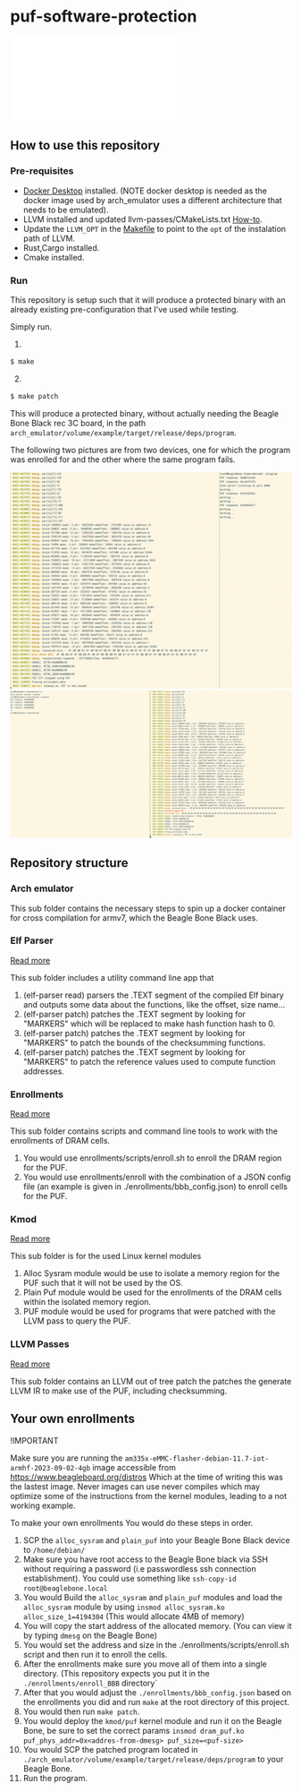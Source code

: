 # puf-software-protection

![](./puf-scheme.pdf)

## How to use this repository

### Pre-requisites
- [Docker Desktop](https://www.docker.com/products/docker-desktop/) installed. (NOTE docker desktop is needed as the docker image used by arch_emulator uses a different architecture that needs to be emulated).
- LLVM installed and updated llvm-passes/CMakeLists.txt [How-to](./llvm-passes/README.md).
- Update the `LLVM_OPT` in the [Makefile](./Makefile) to point to the `opt` of the instalation path of LLVM.
- Rust,Cargo installed.
- Cmake installed.

### Run

This repository is setup such that it will produce a protected binary with an already existing pre-configuration that I've used
while testing.

Simply run.

1.
```bash
$ make
```

2.
```bash
$ make patch
```

This will produce a protected binary, without actually needing the Beagle Bone Black rec 3C board, in the path `arch_emulator/volume/example/target/release/deps/program`.

The following two pictures are from two devices, one for which the program was enrolled for and the other where the same program fails.

![](./example.png "PUF example")
![](./example2.png "PUF example")


## Repository structure

### Arch emulator
This sub folder contains the necessary steps to spin up a docker container for cross compilation for armv7, which the Beagle Bone Black uses.

### Elf Parser
[Read more](./elf-parser/README.md)

This sub folder includes a utility command line app that

1. (elf-parser read) parsers the .TEXT segment of the compiled Elf binary and outputs some data about the functions, like the offset, size name...
2. (elf-parser patch) patches the .TEXT segment by looking for "MARKERS" which will be replaced to make hash function hash to 0.
3. (elf-parser patch) patches the .TEXT segment by looking for "MARKERS" to patch the bounds of the checksumming functions.
3. (elf-parser patch) patches the .TEXT segment by looking for "MARKERS" to patch the reference values used to compute function addresses.

### Enrollments
[Read more](./enrollments/README.md)

This sub folder contains scripts and command line tools to work with the enrollments of DRAM cells.

1. You would use enrollments/scripts/enroll.sh to enroll the DRAM region for the PUF.
2. You would use enrollments/enroll with the combination of a JSON config file (an example is given in ./enrollments/bbb_config.json) to enroll cells for the PUF.

### Kmod
[Read more](./kmod/README.md)

This sub folder is for the used Linux kernel modules

1. Alloc Sysram module would be use to isolate a memory region for the PUF such that it will not be used by the OS.
2. Plain Puf module would be used for the enrollments of the DRAM cells within the isolated memory region.
3. PUF module would be used for programs that were patched with the LLVM pass to query the PUF.

### LLVM Passes
[Read more](./llvm-passes/README.md)

This sub folder contains an LLVM out of tree patch the patches the generate LLVM IR to make use of the PUF, including checksumming.

## Your own enrollments
!IMPORTANT

Make sure you are running the `am335x-eMMC-flasher-debian-11.7-iot-armhf-2023-09-02-4gb` image accessible from https://www.beagleboard.org/distros
Which at the time of writing this was the lastest image. Never images can use never compiles which may optimize some of the instructions from the kernel modules, leading
to a not working example.

To make your own enrollments You would do these steps in order.

1. SCP the `alloc_sysram` and `plain_puf` into your Beagle Bone Black device to `/home/debian/`
2. Make sure you have root access to the Beagle Bone black via SSH without requiring a password (i.e passwordless ssh connection establishment). You could use something like `ssh-copy-id root@beaglebone.local`
3. You would Build the `alloc_sysram` and `plain_puf` modules and load the `alloc_sysram` module by using `insmod alloc_sysram.ko alloc_size_1=4194304` (This would allocate 4MB of memory)
4. You will copy the start address of the allocated memory. (You can view it by typing `dmesg` on the Beagle Bone)
5. You would set the address and size in the ./enrollments/scripts/enroll.sh script and then run it to enroll the cells.
5. After the enrollments make sure you move all of them into a single directory. (This repository expects you put it in the `./enrollments/enroll_BBB` directory`
6. After that you would adjust the `./enrollments/bbb_config.json` based on the enrollments you did and run `make` at the root directory of this project.
7. You would then run `make patch`.
8. You would deploy the `kmod/puf` kernel module and run it on the Beagle Bone, be sure to set the correct params `insmod dram_puf.ko puf_phys_addr=0x<addres-from-dmesg> puf_size=<puf-size>`
9. You would SCP the patched program located in `./arch_emulator/volume/example/target/release/deps/program` to your Beagle Bone.
10. Run the program.
